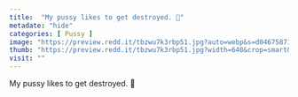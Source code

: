```yaml
---
title:  "My pussy likes to get destroyed. 🥴"
metadate: "hide"
categories: [ Pussy ]
image: "https://preview.redd.it/tbzwu7k3rbp51.jpg?auto=webp&s=d04675871967f43f9c73037acdabc7e6207a460b"
thumb: "https://preview.redd.it/tbzwu7k3rbp51.jpg?width=640&crop=smart&auto=webp&s=a22462057717dc2c0f03e0d4965ed170e4bd7c1b"
visit: ""
---
```

My pussy likes to get destroyed. 🥴
